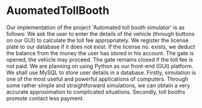 # AuomatedTollBooth
Our implementation of the project 'Automated toll booth simulator' is as follows:
We ask the user to enter the details of the vehicle (through buttons on our GUI) to calculate the
toll fee appropriately. We register the license plate to our database if it does not exist. If the
license no. exists, we deduct the balance from the money the user has stored in his account.
The gate is opened, the vehicle may proceed. The gate remains closed if the toll fee is not paid.
We are planning on using Python as our front-end (GUI) platform. We shall use MySQL to store
user details in a database.
Firstly, simulation is one of the most useful and powerful applications of computers. Through
some rather simple and straightforward simulations, we can obtain a very accurate
approximation to complicated situations. Secondly, toll booths promote contact less payment.

